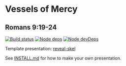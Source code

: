 # Vessels of Mercy
## Romans 9:19-24

[![Build status](https://api.travis-ci.org/sermons/vessels.svg)](https://travis-ci.org/github/sermons/vessels)
[![Node deps](https://david-dm.org/sermons/vessels.svg)](https://david-dm.org/sermons/vessels)
[![Node devDeps](https://david-dm.org/sermons/vessels/dev-status.svg)](https://david-dm.org/sermons/vessels?type=dev)

Template presentation: [reveal-skel](https://github.com/sermons/reveal-skel)

See [INSTALL.md](INSTALL.md)
for how to make your own presentation.
